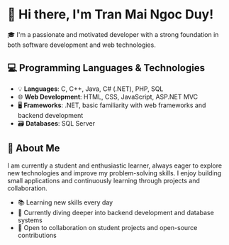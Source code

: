 # 👋 Hi there, I'm Tran Mai Ngoc Duy!

🎓 I'm a passionate and motivated developer with a strong foundation in both software development and web technologies.

## 💻 Programming Languages & Technologies

- 💡 **Languages**: C, C++, Java, C# (.NET), PHP, SQL
- 🌐 **Web Development**: HTML, CSS, JavaScript, ASP.NET MVC
- 🖥️ **Frameworks**: .NET, basic familiarity with web frameworks and backend development
- 🗃️ **Databases**: SQL Server

## 🚀 About Me

I am currently a student and enthusiastic learner, always eager to explore new technologies and improve my problem-solving skills. I enjoy building small applications and continuously learning through projects and collaboration.

- 📚 Learning new skills every day
- 🌱 Currently diving deeper into backend development and database systems
- 🤝 Open to collaboration on student projects and open-source contributions
